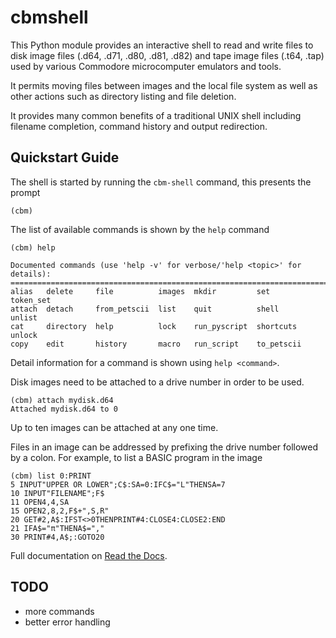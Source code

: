 # cbmshell

This Python module provides an interactive shell to read and write files to disk image files (.d64, .d71, .d80, .d81, .d82) and tape image files (.t64, .tap) used by various Commodore microcomputer emulators and tools.

It permits moving files between images and the local file system as well as other actions such as directory listing and file deletion.

It provides many common benefits of a traditional UNIX shell including filename completion, command history and output redirection.


## Quickstart Guide

The shell is started by running the `cbm-shell` command, this presents the prompt

```
(cbm)
```

The list of available commands is shown by the `help` command

```
(cbm) help

Documented commands (use 'help -v' for verbose/'help <topic>' for details):
===========================================================================
alias   delete     file          images  mkdir         set         token_set
attach  detach     from_petscii  list    quit          shell       unlist
cat     directory  help          lock    run_pyscript  shortcuts   unlock
copy    edit       history       macro   run_script    to_petscii
```

Detail information for a command is shown using `help <command>`.

Disk images need to be attached to a drive number in order to be used.

```
(cbm) attach mydisk.d64
Attached mydisk.d64 to 0
```

Up to ten images can be attached at any one time.

Files in an image can be addressed by prefixing the drive number followed by a colon. For example, to list a BASIC program in the image

```
(cbm) list 0:PRINT
5 INPUT"UPPER OR LOWER";C$:SA=0:IFC$="L"THENSA=7
10 INPUT"FILENAME";F$
11 OPEN4,4,SA
15 OPEN2,8,2,F$+",S,R"
20 GET#2,A$:IFST<>0THENPRINT#4:CLOSE4:CLOSE2:END
21 IFA$="π"THENA$=","
30 PRINT#4,A$;:GOTO20
```

Full documentation on [Read the Docs](https://cbmshell.readthedocs.io/en/latest/).


## TODO

* more commands
* better error handling
